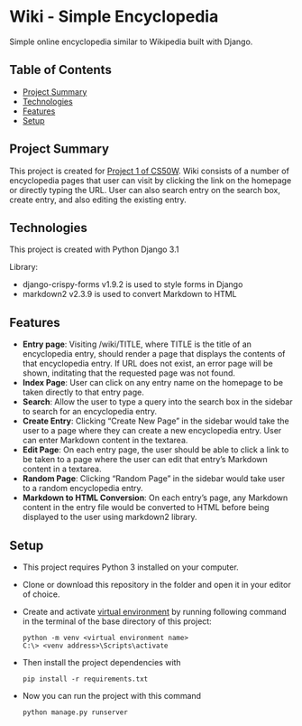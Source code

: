 # Wiki - Simple Encyclopedia
Simple online encyclopedia similar to Wikipedia built with Django. 

## Table of Contents
- [Project Summary](#project-summary)
- [Technologies](#technologies)
- [Features](#features)
- [Setup](#setup)


## Project Summary
This project is created for [Project 1 of CS50W](https://cs50.harvard.edu/web/2020/projects/1/wiki). Wiki consists of a number of encyclopedia pages that user can visit by clicking the link on the homepage or directly typing the URL. User can also search entry on the search box, create entry, and also editing the existing entry. 

## Technologies 
This project is created with Python Django 3.1

Library: 
- django-crispy-forms v1.9.2 is used to style forms in Django
- markdown2 v2.3.9 is used to convert Markdown to HTML 

## Features 
- **Entry page**: Visiting /wiki/TITLE, where TITLE is the title of an encyclopedia entry, should render a page that displays the contents of that encyclopedia entry. If URL does not exist, an error page will be shown, inditating that the requested page was not found. 
- **Index Page**: User can click on any entry name on the homepage to be taken directly to that entry page.
- **Search**: Allow the user to type a query into the search box in the sidebar to search for an encyclopedia entry.
- **Create Entry**: Clicking “Create New Page” in the sidebar would take the user to a page where they can create a new encyclopedia entry. User can enter Markdown content in the textarea.
- **Edit Page**: On each entry page, the user should be able to click a link to be taken to a page where the user can edit that entry’s Markdown content in a textarea.
- **Random Page**: Clicking “Random Page” in the sidebar would take user to a random encyclopedia entry.
- **Markdown to HTML Conversion**: On each entry’s page, any Markdown content in the entry file would be converted to HTML before being displayed to the user using markdown2 library. 

## Setup 
- This project requires Python 3 installed on your computer. 

- Clone or download this repository in the folder and open it in your editor of choice.
- Create and activate [virtual environment](https://docs.python.org/3.9/library/venv.html) by running following command in the terminal of the base directory of this project:


    ```
    python -m venv <virtual environment name>
    C:\> <venv address>\Scripts\activate
    ```

- Then install the project dependencies with
    ```
    pip install -r requirements.txt
    ```
- Now you can run the project with this command
    ```
    python manage.py runserver

    ```

